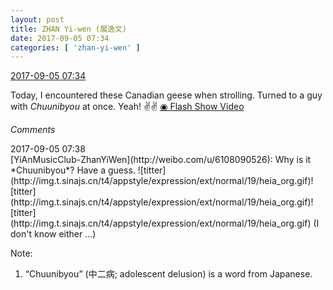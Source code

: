 ```yaml
---
layout: post
title: ZHAN Yi-wen (展逸文)
date: 2017-09-05 07:34
categories: [ 'zhan-yi-wen' ]
---
```


<div class="weibo-info">
  <a href="http://weibo.com/6108090526/FkmgECrhY">2017-09-05 07:34</a>
</div>

Today, I encountered these Canadian geese when strolling. Turned to a guy with *Chuunibyou* at once. Yeah! :v::v: [◉ Flash Show Video](http://www.miaopai.com/show/OLCa-L7~ObvJFtHm-TSXDmW6Xz5Wx6wv.htm)

<!-- more -->

*Comments*

<div class="weibo-info">2017-09-05 07:38</div>
[YiAnMusicClub-ZhanYiWen](http://weibo.com/u/6108090526): Why is it *Chuunibyou*? Have a guess. ![titter](http://img.t.sinajs.cn/t4/appstyle/expression/ext/normal/19/heia_org.gif)![titter](http://img.t.sinajs.cn/t4/appstyle/expression/ext/normal/19/heia_org.gif)![titter](http://img.t.sinajs.cn/t4/appstyle/expression/ext/normal/19/heia_org.gif) (I don't know either …)

Note:
1. “Chuunibyou” (中二病; adolescent delusion) is a word from Japanese.
